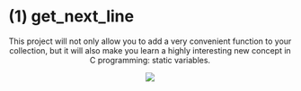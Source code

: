 # <head>(1) get_next_line</head>
<p align="center"> This project will not only allow you to add a very convenient function to your collection,
but it will also make you learn a highly interesting new concept in C programming: static variables.</p>

<p align="center">
      	<img src="https://img.shields.io/badge/score-112%2F100-brightgreen?style=for-the-badge" />
